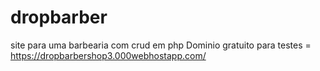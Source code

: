 # dropbarber
site para uma barbearia com crud em php
Dominio gratuito para testes = https://dropbarbershop3.000webhostapp.com/

